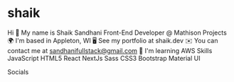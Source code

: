 # shaik
Hi 👋 My name is Shaik Sandhani
Front-End Developer @ Mathison Projects
🌍  I'm based in Appleton, WI
🖥️  See my portfolio at shaik.dev
✉️  You can contact me at sandhanifullstack@gmail.com
🧠  I'm learning AWS
Skills
JavaScript HTML5 React NextJs Sass CSS3 Bootstrap Material UI

Socials
  
